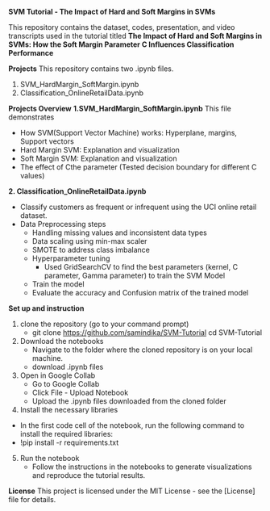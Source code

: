 **SVM Tutorial - The Impact of Hard and Soft Margins in SVMs**

This repository contains the dataset, codes, presentation, and video transcripts used in the tutorial titled **The Impact of Hard and Soft Margins in SVMs: 
How the Soft Margin Parameter C Influences Classification Performance**

**Projects**
This repository contains two .ipynb files.
1. SVM_HardMargin_SoftMargin.ipynb
2. Classification_OnlineRetailData.ipynb

**Projects Overview**
**1.SVM_HardMargin_SoftMargin.ipynb**
This file demonstrates
 - How SVM(Support Vector Machine) works: Hyperplane, margins, Support vectors
 - Hard Margin SVM: Explanation and visualization
 - Soft Margin SVM: Explanation and visualization
 - The effect of Cthe  parameter (Tested decision boundary for different C values)
   
**2. Classification_OnlineRetailData.ipynb**
  - Classify customers as frequent or infrequent using the UCI online retail dataset.
  - Data Preprocessing steps
      - Handling missing values and inconsistent data types
      - Data scaling using min-max scaler
      - SMOTE to address class imbalance
    - Hyperparameter tuning
      - Used GridSearchCV to find the best parameters (kernel, C parameter, Gamma parameter) to train the SVM Model
    - Train the model
    - Evaluate the accuracy and Confusion matrix of the trained model

**Set up and instruction**
1. clone the repository (go to your command prompt)
   - git clone https://github.com/samindika/SVM-Tutorial
   cd SVM-Tutorial
2. Download the notebooks
   - Navigate to the folder where the cloned repository is on your local machine.
   - download .ipynb files
3. Open in Google Collab
   -  Go to Google Collab
   -  Click File - Upload Notebook
   -  Upload the .ipynb files downloaded from the cloned folder
4.  Install the necessary libraries
   - In the first code cell of the notebook, run the following command to install the required libraries:
   - !pip install -r requirements.txt
5. Run the notebook
    - Follow the instructions in the notebooks to generate visualizations and reproduce the tutorial results.

**License**
This project is licensed under the MIT License - see the [License] file for details.

